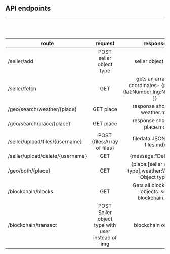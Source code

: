 ## API endpoints 
---

<br />
<br />


|    route     |   request   |  response  |
| ------------ |:------------:|:----------:|
| /seller/add  | POST seller object type  | seller object type |
| /seller/fetch | GET | gets an array of coordinates- {points:[ {lat:Number,lng:Number},.. ]} |
| /geo/search/weather/{place} | GET place | response shown in weather.md |
| /geo/search/place/{place}| GET place| response shown in place.md |
| /seller/upload/files/{username} | POST {files:Array of files} | filedata JSON (see files.md) |
| /seller/upload/delete/{username} | GET | {message:"Deleted"} |
| /geo/both/{place} | GET | {place:[seller object type],weather:Weather Object type} |
| /blockchain/blocks | GET | Gets all blockchain objects. see blockchain.md |
| /blockchain/transact | POST Seller object type with user instead of img | blockchain object |
